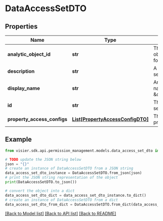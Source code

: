 # DataAccessSetDTO


## Properties

Name | Type | Description | Notes
------------ | ------------- | ------------- | -------------
**analytic_object_id** | **str** | The unique ID of the analytic object that the data access set is for. | [optional] 
**description** | **str** | A description of the data access set. | [optional] 
**display_name** | **str** | An identifiable data access set name to display in Visier, such as \&quot;Aggregate(Employee)\&quot;. | [optional] 
**id** | **str** | The unique ID of the data access set. | [optional] 
**property_access_configs** | [**List[PropertyAccessConfigDTO]**](PropertyAccessConfigDTO.md) | The data access assigned to properties in the data access set. | [optional] 

## Example

```python
from visier.sdk.api.permission_management.models.data_access_set_dto import DataAccessSetDTO

# TODO update the JSON string below
json = "{}"
# create an instance of DataAccessSetDTO from a JSON string
data_access_set_dto_instance = DataAccessSetDTO.from_json(json)
# print the JSON string representation of the object
print(DataAccessSetDTO.to_json())

# convert the object into a dict
data_access_set_dto_dict = data_access_set_dto_instance.to_dict()
# create an instance of DataAccessSetDTO from a dict
data_access_set_dto_from_dict = DataAccessSetDTO.from_dict(data_access_set_dto_dict)
```
[[Back to Model list]](../README.md#documentation-for-models) [[Back to API list]](../README.md#documentation-for-api-endpoints) [[Back to README]](../README.md)


